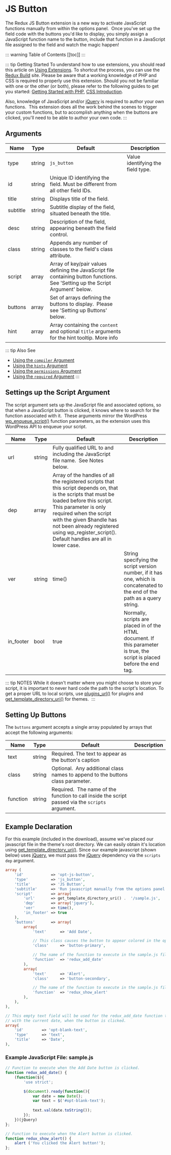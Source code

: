 # JS Button <Badge text="field" type="warn"/>

The Redux JS Button extension is a new way to activate JavaScript functions manually from within the options panel.  Once 
you've set up the field code with the buttons you'd like to display, you simply assign a JavaScript function name to the 
button, include that function in a JavaScript file assigned to the field and watch the magic happen!

::: warning Table of Contents
[[toc]]
:::

::: tip Getting Started
To understand how to use extensions, you should read this article on [Using Extensions](../guides/basics-using-extensions.md).
 To shortcut the process, you can use the [Redux Build](http://build.redux.io/) site. Please be aware that a working 
 knowledge of PHP and CSS is required to properly use this extension. Should you not be familiar with one or the other 
 (or both), please refer to the following guides to get you started: 
 [Getting Started with PHP](http://www.php.net/manual/en/tutorial.php), 
 [CSS Introduction](http://www.w3schools.com/css/css_intro.asp).
 
 Also, knowledge of JavaScript and/or [jQuery](https://jquery.com/) is required to author your own functions.  This 
 extension does all the work behind the scenes to trigger your custom functions, but to accomplish anything when the 
 buttons are clicked, you'll need to be able to author your own code.
:::


## Arguments
|Name|Type|Default|Description|
|--- |--- |--- |--- |
|type|string|`js_button`|Value identifying the field type.|
|id|string|Unique ID identifying the field. Must be different from all other field IDs.|
|title|string|Displays title of the field.|
|subtitle|string|Subtitle display of the field, situated beneath the title.|
|desc|string|Description of the field, appearing beneath the field control.|
|class|string|Appends any number of classes to the field's class attribute.|
|script|array|Array of key/pair values defining the JavaScript file containing button functions.  See 'Setting up the Script Argument' below.|
|buttons|array|Set of arrays defining the buttons to display.  Please see 'Setting up Buttons' below.|
|hint|array|Array containing the `content` and optional `title` arguments for the hint tooltip. More info|

::: tip Also See
- [Using the `compiler` Argument](../configuration/argument-compiler.md)
- [Using the `hints` Argument](../configuration/argument-hints.md)
- [Using the `permissions` Argument](../configuration/argument-permissions.md)
- [Using the `required` Argument](../configuration/argument-required.md)
:::

## Settings up the Script Argument
The script argument sets up the JavaScript file and associated options, so that when a JavaScript button is clicked, it 
knows where to search for the function associated with it.  These arguments mirror the WordPress [wp_enqueue_script()](http://codex.wordpress.org/Function_Reference/wp_enqueue_script) 
function parameters, as the extension uses this WordPress API to enqueue your script.

|Name|Type|Default|Description|
|--- |--- |--- |--- |
|url|string|Fully qualified URL to and including the JavaScript file name.  See Notes below.|
|dep|array|Array of the handles of all the registered scripts that this script depends on, that is the scripts that must be loaded before this script. This parameter is only required when the script with the given $handle has not been already registered using wp_register_script(). Default handles are all in lower case.|
|ver|string|time()|String specifying the script version number, if it has one, which is concatenated to the end of the path as a query string.|
|in_footer|bool|true|Normally, scripts are placed in  of the HTML document. If this parameter is true, the script is placed before the  end tag.|

::: tip NOTES
While it doesn't matter where you might choose to store your script, it is important to never hard code the path to the 
script's location. To get a proper URL to local scripts, use [plugins_url()](http://codex.wordpress.org/Function_Reference/plugins_url) 
for plugins and [get_template_directory_uri()](http://codex.wordpress.org/Function_Reference/get_template_directory_uri) 
for themes. 
:::

## Setting Up Buttons
The `buttons` argument accepts a single array populated by arrays that accept the following arguments:

|Name|Type|Default|Description|
|--- |--- |--- |--- |
|text|string|Required. The text to appear as the button's caption|
|class|string|Optional.  Any additional class names to append to the buttons class parameter.|
|function|string|Required.  The name of the function to call inside the script passed via the `scripts` argument.|


## Example Declaration
For this example (included in the download), assume we've placed our javascript file in the theme's root directory. We 
can easily obtain it's location using [get_template_directory_uri()](https://developer.wordpress.org/reference/functions/get_template_directory_uri/). 
Since our example javascript (shown below) uses [jQuery](https://jquery.com/), we must pass the [jQuery](https://jquery.com/) 
dependency via the `scripts` `dep` argument.

```php
array (
    'id'            => 'opt-js-button',
    'type'          => 'js_button',
    'title'         => 'JS Button',
    'subtitle'      => 'Run javascript manually from the options panel.',
    'script'        => array(
        'url'       => get_template_directory_uri() .  '/sample.js',
        'dep'       => array('jquery'),
        'ver'       => time(),
        'in_footer' => true
    ),
    'buttons'       => array(
        array(
            'text'      => 'Add Date',

            // This class causes the button to appear colored in the options panel
            'class'     => 'button-primary',

            // The name of the function to execute in the sample.js file
            'function'  => 'redux_add_date'
        ),
        array(
            'text'      => 'Alert',
            'class'     => 'button-secondary',

            // The name of the function to execute in the sample.js file
            'function'  => 'redux_show_alert'
        ),
    ),
),

// This empty text field will be used for the redux_add_date function to fill out 
// with the current date, when the button is clicked.
array(
    'id'        => 'opt-blank-text',
    'type'      => 'text',
    'title'     => 'Date',
),
```

### Example JavaScript File: sample.js

```javascript
// Function to execute when the Add Date button is clicked.
function redux_add_date() {
    (function($){
        'use strict';

        $(document).ready(function(){
            var date = new Date();
            var text = $('#opt-blank-text');
            
            text.val(date.toString());
        });    
    })(jQuery)    
};

// Function to execute when the Alert button is clicked.
function redux_show_alert() {
    alert ('You clicked the Alert button!');
};
```

